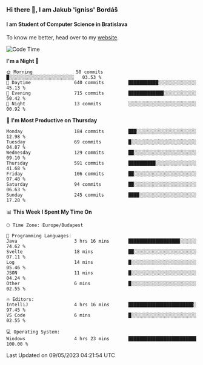 ### Hi there 👋, I am Jakub 'igniss' Bordáš

#### I am Student of Computer Science in Bratislava
To know me better, head over to my [website](https://bordas.sk).


<!--START_SECTION:waka-->
![Code Time](http://img.shields.io/badge/Code%20Time-1%2C147%20hrs%2024%20mins-blue)

**I'm a Night 🦉** 

```text
🌞 Morning                50 commits          █░░░░░░░░░░░░░░░░░░░░░░░░   03.53 % 
🌆 Daytime                640 commits         ███████████░░░░░░░░░░░░░░   45.13 % 
🌃 Evening                715 commits         █████████████░░░░░░░░░░░░   50.42 % 
🌙 Night                  13 commits          ░░░░░░░░░░░░░░░░░░░░░░░░░   00.92 % 
```
📅 **I'm Most Productive on Thursday** 

```text
Monday                   184 commits         ███░░░░░░░░░░░░░░░░░░░░░░   12.98 % 
Tuesday                  69 commits          █░░░░░░░░░░░░░░░░░░░░░░░░   04.87 % 
Wednesday                129 commits         ██░░░░░░░░░░░░░░░░░░░░░░░   09.10 % 
Thursday                 591 commits         ██████████░░░░░░░░░░░░░░░   41.68 % 
Friday                   106 commits         ██░░░░░░░░░░░░░░░░░░░░░░░   07.48 % 
Saturday                 94 commits          ██░░░░░░░░░░░░░░░░░░░░░░░   06.63 % 
Sunday                   245 commits         ████░░░░░░░░░░░░░░░░░░░░░   17.28 % 
```


📊 **This Week I Spent My Time On** 

```text
🕑︎ Time Zone: Europe/Budapest

💬 Programming Languages: 
Java                     3 hrs 16 mins       ███████████████████░░░░░░   74.62 % 
Svelte                   18 mins             ██░░░░░░░░░░░░░░░░░░░░░░░   07.11 % 
Log                      14 mins             █░░░░░░░░░░░░░░░░░░░░░░░░   05.46 % 
JSON                     11 mins             █░░░░░░░░░░░░░░░░░░░░░░░░   04.24 % 
Other                    6 mins              █░░░░░░░░░░░░░░░░░░░░░░░░   02.55 % 

🔥 Editors: 
IntelliJ                 4 hrs 16 mins       ████████████████████████░   97.45 % 
VS Code                  6 mins              █░░░░░░░░░░░░░░░░░░░░░░░░   02.55 % 

💻 Operating System: 
Windows                  4 hrs 23 mins       █████████████████████████   100.00 % 
```


 Last Updated on 09/05/2023 04:21:54 UTC
<!--END_SECTION:waka-->
